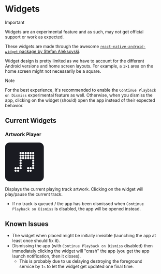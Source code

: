 # Widgets

> [!IMPORTANT]  
> Widgets are an experimental feature and as such, may not get official support or work as expected.

These widgets are made through the awesome [`react-native-android-widget` package by Stefan Aleksovski](https://github.com/sAleksovski/react-native-android-widget).

Widget design is pretty limited as we have to account for the different Android versions and home screen layouts. For example, a `1×1` area on the home screen might not necessarily be a square.

> [!NOTE]  
> For the best experience, it's recommended to enable the `Continue Playback on Dismiss` experimental feature as well. Otherwise, when you dismiss the app, clicking on the widget (should) open the app instead of their expected behavior.

## Current Widgets

### Artwork Player

<img src="../mobile/assets/widget/artwork-player.png" alt="Artwork Player widget preview image" height="128" width="128" />

Displays the current playing track artwork. Clicking on the widget will play/pause the current track.

- If no track is queued / the app has been dismissed when `Continue Playback on Dismiss` is disabled, the app will be opened instead.

## Known Issues

- The widget when placed might be initially invisible (launching the app at least once should fix it).
- Dismissing the app (with `Continue Playback on Dismiss` disabled) then immediately clicking the widget will "crash" the app (you get the app launch notification, then it closes).
  - This is probably due to us delaying destroying the foreground service by `1s` to let the widget get updated one final time.
